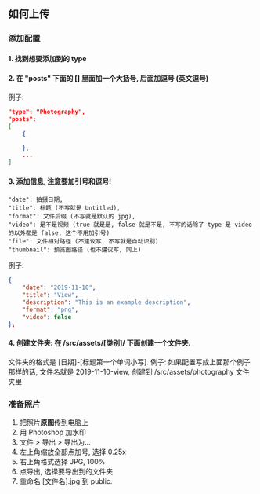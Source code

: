 ## 如何上传

### 添加配置

#### 1. 找到想要添加到的 type
#### 2. 在 "posts" 下面的 [] 里面加一个大括号, 后面加逗号 (英文逗号)

例子:
```json
"type": "Photography",
"posts":
[
    {

    },
    ...
]
```

#### 3. 添加信息, 注意要加引号和逗号!

```
"date": 拍摄日期,
"title": 标题 (不写就是 Untitled),
"format": 文件后缀 (不写就是默认的 jpg),
"video": 是不是视频 (true 就是是, false 就是不是, 不写的话除了 type 是 video 的以外都是 false, 这个不用加引号)
"file": 文件相对路径 (不建议写, 不写就是自动识别)
"thumbnail": 预览图路径 (也不建议写, 同上)
```

例子:

```json
{
    "date": "2019-11-10",
    "title": "View",
    "description": "This is an example description",
    "format": "png",
    "video": false
},
```

#### 4. 创建文件夹: 在 /src/assets/[类别]/ 下面创建一个文件夹.

文件夹的格式是 [日期]-[标题第一个单词小写].
例子: 如果配置写成上面那个例子那样的话,
文件名就是 2019-11-10-view,
创建到 /src/assets/photography 文件夹里


### 准备照片

1. 把照片**原图**传到电脑上
2. 用 Photoshop 加水印
3. 文件 > 导出 > 导出为...
4. 左上角缩放全部点加号, 选择 0.25x
5. 右上角格式选择 JPG, 100%
6. 点导出, 选择要导出到的文件夹
7. 重命名 [文件名].jpg 到 public.
